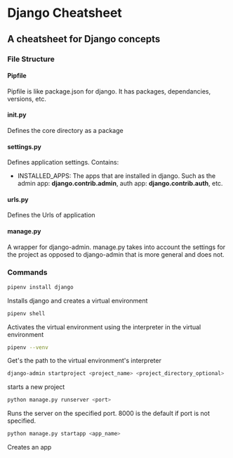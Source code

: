 # Django Cheatsheet
## A cheatsheet for Django concepts

### File Structure
#### Pipfile
Pipfile is like package.json for django. It has packages, dependancies, versions, etc.

#### __init__.py
Defines the core directory as a package

#### settings.py
Defines application settings. Contains:
- INSTALLED_APPS: The apps that are installed in django. Such as the admin app: **django.contrib.admin**, auth app: **django.contrib.auth**, etc.

#### urls.py
Defines the Urls of application

#### manage.py
A wrapper for django-admin. manage.py takes into account the settings for the project as opposed to django-admin that is more general and does not.

### Commands
```bash
pipenv install django
```
Installs django and creates a virtual environment

```bash
pipenv shell
```
Activates the virtual environment using the interpreter in the virtual environment

```bash
pipenv --venv
```
Get's the path to the virtual environment's interpreter

```bash
django-admin startproject <project_name> <project_directory_optional>
``` 
starts a new project

```bash
python manage.py runserver <port>
```
Runs the server on the specified port. 8000 is the default if port is not specified.

```bash
python manage.py startapp <app_name>
```
Creates an app